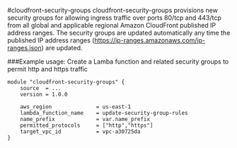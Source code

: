 #cloudfront-security-groups
cloudfront-security-groups provisions new security groups for allowing ingress traffic over ports 80/tcp and 443/tcp from all global and applicable regional Amazon CloudFront published IP address ranges. The security groups are updated automatically any time the published IP address ranges (https://ip-ranges.amazonaws.com/ip-ranges.json) are updated.

###Example usage:
Create a Lamba function and related security groups to permit http and https traffic 
```
module "cloudfront-security-groups" {
    source  = ...
    version = 1.0.0

    aws_region              = us-east-1
    lambda_function_name    = update-security-group-rules
    name_prefix             = var.name_prefix
    permitted_protocols     = ["http","https"]
    target_vpc_id           = vpc-a30725da
}
```